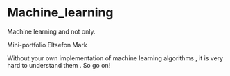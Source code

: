 # Machine_learning
Machine learning and not only.

Mini-portfolio Eltsefon Mark


Without your own implementation of machine learning algorithms , it is very hard to understand them . So go on!
